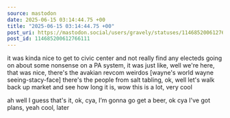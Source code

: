 ```yaml
---
source: mastodon
date: 2025-06-15 03:14:44.75 +00
title: "2025-06-15 03:14:44.75 +00"
post_uri: https://mastodon.social/users/gravely/statuses/114685200612766111
post_id: 114685200612766111
---
```

it was kinda nice to get to civic center and not really find any electeds going on about some nonsense on a PA system, it was just like, well we're here, that was nice, there's the avakian revcom weirdos [wayne's world wayne seeing-stacy-face] there's the people from salt tabling, ok, well let's walk back up market and see how long it is, wow this is a lot, very cool

ah well I guess that's it, ok, cya, I’m gonna go get a beer, ok cya I've got plans, yeah cool, later


